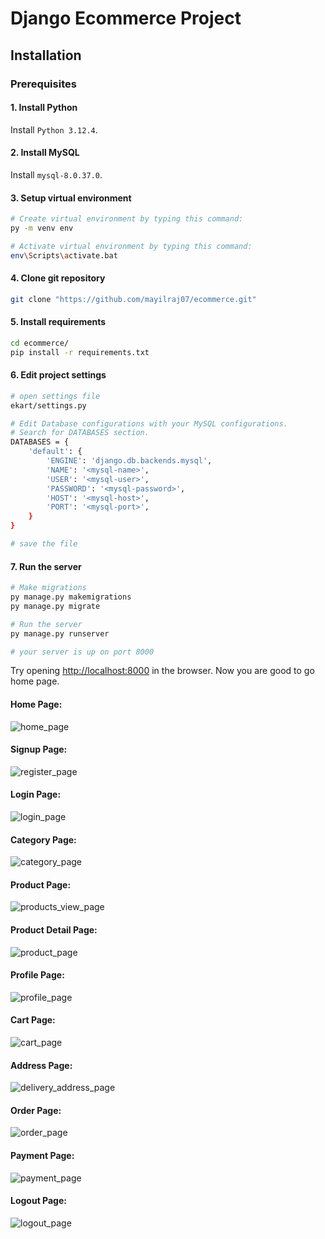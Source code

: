 # Django Ecommerce Project
## Installation
### Prerequisites

#### 1. Install Python
Install ```Python 3.12.4```.

#### 2. Install MySQL
Install ```mysql-8.0.37.0```.

#### 3. Setup virtual environment
```bash
# Create virtual environment by typing this command:
py -m venv env

# Activate virtual environment by typing this command:
env\Scripts\activate.bat
```

#### 4. Clone git repository
```bash
git clone "https://github.com/mayilraj07/ecommerce.git"
```

#### 5. Install requirements
```bash
cd ecommerce/
pip install -r requirements.txt
```

#### 6. Edit project settings
```bash
# open settings file
ekart/settings.py

# Edit Database configurations with your MySQL configurations.
# Search for DATABASES section.
DATABASES = {
    'default': {
        'ENGINE': 'django.db.backends.mysql',
        'NAME': '<mysql-name>',
        'USER': '<mysql-user>',
        'PASSWORD': '<mysql-password>',
        'HOST': '<mysql-host>',
        'PORT': '<mysql-port>',
    }
}

# save the file
```
#### 7. Run the server
```bash
# Make migrations
py manage.py makemigrations
py manage.py migrate

# Run the server
py manage.py runserver

# your server is up on port 8000
```
Try opening [http://localhost:8000](http://localhost:8000) in the browser.
Now you are good to go home page.
#### Home Page:
![home_page](https://github.com/user-attachments/assets/baf8880a-2c66-444f-a107-a2b105f20cb2)
#### Signup Page:
![register_page](https://github.com/user-attachments/assets/6acc9f4b-7a4a-41f7-90d1-8689023de833)
#### Login Page:
![login_page](https://github.com/user-attachments/assets/6baab2b1-a132-4c6a-afc9-60e7c159ad5a)
#### Category Page:
![category_page](https://github.com/user-attachments/assets/fc1e6b63-a9fa-4e4a-af78-257569bfde06)
#### Product Page:
![products_view_page](https://github.com/user-attachments/assets/1b0996c5-52f4-4dab-a6c1-627113d78a45)
#### Product Detail Page:
![product_page](https://github.com/user-attachments/assets/c1af549d-bad6-4492-9066-efa199f733ae)
#### Profile Page:
![profile_page](https://github.com/user-attachments/assets/2ae309a0-6b32-4173-9928-6f1570a1d1de)
#### Cart Page:
![cart_page](https://github.com/user-attachments/assets/35f87e8e-eab1-4612-9240-86d68c48a311)
#### Address Page:
![delivery_address_page](https://github.com/user-attachments/assets/8c6c9372-5466-4998-b23a-90f50b12be77)
#### Order Page:
![order_page](https://github.com/user-attachments/assets/c4321255-228d-4cec-a957-eff9bf27a898)
#### Payment Page:
![payment_page](https://github.com/user-attachments/assets/16ac0f9a-f988-4a8b-bc77-ac93f9109bd0)
#### Logout Page:
![logout_page](https://github.com/user-attachments/assets/65f48a5d-c15e-446e-91c9-a74e522956b7)
